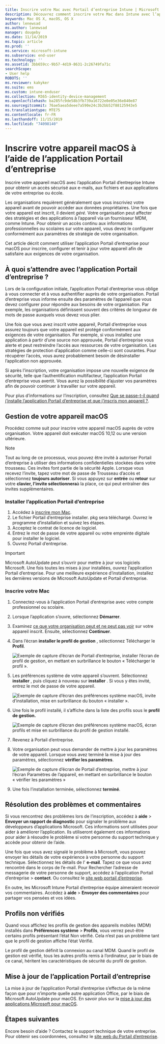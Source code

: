 ```yaml
---
title: Inscrire votre Mac avec Portail d’entreprise Intune | Microsoft Docs
description: Découvrez comment inscrire votre Mac dans Intune avec l’application Portail d’entreprise.
keywords: Mac OS X, macOS, OS X
author: lenewsad
ms.author: lanewsad
manager: dougeby
ms.date: 11/14/2019
ms.topic: article
ms.prod: ''
ms.service: microsoft-intune
ms.subservice: end-user
ms.technology: ''
ms.assetid: 3bb659cc-9b57-4d19-8631-2c26749fa71c
searchScope:
- User help
ROBOTS: ''
ms.reviewer: kakyker
ms.suite: ems
ms.custom: intune-enduser
ms.collection: M365-identity-device-management
ms.openlocfilehash: ba285fc9de58b3fb739a16722e0e05e36e840e87
ms.sourcegitcommit: 76ae5aea5deee7a590e24c3b2bb52f88125943e5
ms.translationtype: MTE75
ms.contentlocale: fr-FR
ms.lasthandoff: 11/15/2019
ms.locfileid: "74098140"
---
```

# <a name="enroll-your-macos-device-using-the-company-portal-app"></a>Inscrire votre appareil macOS à l’aide de l’application Portail d’entreprise  

Inscrire votre appareil macOS avec l’application Portail d’entreprise Intune pour obtenir un accès sécurisé aux e-mails, aux fichiers et aux applications de votre entreprise ou école.

Les organisations requièrent généralement que vous inscriviez votre appareil avant de pouvoir accéder aux données propriétaires. Une fois que votre appareil est inscrit, il devient *géré*. Votre organisation peut affecter des stratégies et des applications à l’appareil via un fournisseur MDM, comme Intune. Pour obtenir un accès continu aux informations professionnelles ou scolaires sur votre appareil, vous devez le configurer conformément aux paramètres de stratégie de votre organisation.  

Cet article décrit comment utiliser l’application Portail d’entreprise pour macOS pour inscrire, configurer et tenir à jour votre appareil afin de satisfaire aux exigences de votre organisation.  


## <a name="what-to-expect-from-the-company-portal-app"></a>À quoi s’attendre avec l’application Portail d’entreprise ?

Lors de la configuration initiale, l’application Portail d’entreprise vous oblige à vous connecter et à vous authentifier auprès de votre organisation. Portail d’entreprise vous informe ensuite des paramètres de l’appareil que vous devez configurer pour répondre aux besoins de votre organisation. Par exemple, les organisations définissent souvent des critères de longueur de mots de passe auxquels vous devez vous plier.    

Une fois que vous avez inscrit votre appareil, Portail d’entreprise vous assurez toujours que votre appareil est protégé conformément aux exigences de votre organisation. Par exemple, si vous installez une application à partir d’une source non approuvée, Portail d’entreprise vous alerte et peut restreindre l’accès aux ressources de votre organisation. Les stratégies de protection d’application comme celle-ci sont courantes. Pour récupérer l’accès, vous aurez probablement besoin de désinstaller l’application non approuvée. 

Si après l’inscription, votre organisation impose une nouvelle exigence de sécurité, telle que l’authentification multifacteur, l’application Portail d’entreprise vous avertit. Vous aurez la possibilité d’ajuster vos paramètres afin de pouvoir continuer à travailler sur votre appareil.  

Pour plus d’informations sur l’inscription, consultez [Que se passe-t-il quand j’installe l’application Portail d’entreprise et que j’inscris mon appareil ?](what-happens-if-you-install-the-Company-Portal-app-and-enroll-your-device-in-intune-macos.md).  

## <a name="get-your-macos-device-managed"></a>Gestion de votre appareil macOS  
Procédez comme suit pour inscrire votre appareil macOS auprès de votre organisation. Votre appareil doit exécuter macOS 10,12 ou une version ultérieure.   

> [!NOTE]
> Tout au long de ce processus, vous pouvez être invité à autoriser Portail d’entreprise à utiliser des informations confidentielles stockées dans votre trousseau. Ces invites font partie de la sécurité Apple. Lorsque vous recevez l’invite, tapez votre mot de passe de Trousseau d’accès et sélectionnez **toujours autoriser**. Si vous appuyez sur **entrée** ou **retour** sur votre **clavier, l’invite sélectionnera**à la place, ce qui peut entraîner des invites supplémentaires.  

### <a name="install-company-portal-app"></a>Installer l’application Portail d’entreprise  
1. Accédez à [inscrire mon Mac](https://go.microsoft.com/fwlink/?linkid=853070).  
2. Le fichier Portail d’entreprise installer. pkg sera téléchargé. Ouvrez le programme d’installation et suivez les étapes. 
3. Acceptez le contrat de licence de logiciel. 
4. Entrez le mot de passe de votre appareil ou votre empreinte digitale pour installer le logiciel.  
5. Ouvrez Portail d’entreprise. 

> [!IMPORTANT]
> Microsoft AutoUpdate peut s’ouvrir pour mettre à jour vos logiciels Microsoft. Une fois toutes les mises à jour installées, ouvrez l’application Portail d’entreprise. Pour une meilleure expérience d’installation, installez les dernières versions de Microsoft AutoUpdate et Portail d’entreprise.  


### <a name="enroll-your-mac"></a>Inscrire votre Mac  


1. Connectez-vous à l’application Portail d’entreprise avec votre compte professionnel ou scolaire.  
2. Lorsque l’application s’ouvre, sélectionnez **Démarrer**.  
3. Examinez [ce que votre organisation peut et ne peut pas voir](what-info-can-your-company-see-when-you-enroll-your-device-in-intune.md) sur votre appareil inscrit. Ensuite, sélectionnez **Continuer**.  
4. Dans l’écran **installer le profil de gestion** , sélectionnez Télécharger le **Profil**.   

    ![Exemple de capture d’écran de Portail d’entreprise, installer l’écran de profil de gestion, en mettant en surbrillance le bouton « Télécharger le profil ».](./media/install-mgmt-profile-mac-1911.PNG)   
5. Les préférences système de votre appareil s’ouvrent. Sélectionnez **installer** , puis cliquez à nouveau sur **installer** . Si vous y êtes invité, entrez le mot de passe de votre appareil.  

    ![Exemple de capture d’écran des préférences système macOS, invite d’installation, mise en surbrillance du bouton « installer ».](./media/system-preference-install-1911.PNG)  
6. Une fois le profil installé, il s’affiche dans la liste des profils sous le **profil de gestion.**  

   ![Exemple de capture d’écran des préférences système macOS, écran profils et mise en surbrillance du profil de gestion installé.](./media/system-preference-verify-1911.PNG)   
7. Revenez à Portail d’entreprise.   
8. Votre organisation peut vous demander de mettre à jour les paramètres de votre appareil. Lorsque vous avez terminé la mise à jour des paramètres, sélectionnez **vérifier les paramètres**.  

    ![Exemple de capture d’écran de Portail d’entreprise, mettre à jour l’écran Paramètres de l’appareil, en mettant en surbrillance le bouton « vérifier les paramètres »](./media/update-settings-mac-1911.PNG)  
9. Une fois l’installation terminée, sélectionnez **terminé**.  


 ## <a name="troubleshooting-and-feedback"></a>Résolution des problèmes et commentaires   

Si vous rencontrez des problèmes lors de l’inscription, accédez à **aide** > **Envoyer un rapport de diagnostic** pour signaler le problème aux développeurs d’applications Microsoft. Ces informations sont utilisées pour aider à améliorer l’application. Ils utiliseront également ces informations pour aider à résoudre le problème si votre personne du support technique y accède pour obtenir de l’aide.  

Une fois que vous avez signalé le problème à Microsoft, vous pouvez envoyer les détails de votre expérience à votre personne du support technique. Sélectionnez les détails de l' **e-mail**. Tapez ce que vous avez rencontré dans le corps de l’e-mail. Pour Rechercher l’adresse de messagerie de votre personne de support, accédez à l’application Portail d’entreprise > **contact**. Ou consultez le [site web portail d’entreprise](https://go.microsoft.com/fwlink/?linkid=2010980).  
 

En outre, les Microsoft Intune Portail d’entreprise équipe aimeraient recevoir vos commentaires. Accédez à **aide** > **Envoyer des commentaires** pour partager vos pensées et vos idées.  

## <a name="unverified-profiles"></a>Profils non vérifiés  
Quand vous affichez les profils de gestion des appareils mobiles (MDM) installés dans **Préférences système** > **Profils**, vous verrez peut-être certains profils présentant l’état Non vérifié. Cela n’est pas un problème tant que le profil de gestion affiche l’état Vérifié.  

Le profil de gestion définit la connexion au canal MDM. Quand le profil de gestion est vérifié, tous les autres profils remis à l’ordinateur, par le biais de ce canal, héritent les caractéristiques de sécurité du profil de gestion.  

## <a name="updating-the-company-portal-app"></a>Mise à jour de l’application Portail d’entreprise

La mise à jour de l’application Portail d’entreprise s’effectue de la même façon que pour n’importe quelle autre application Office, par le biais de Microsoft AutoUpdate pour macOS. En savoir plus sur la [mise à jour des applications Microsoft pour macOS](https://support.office.com/article/Check-for-Office-for-Mac-updates-automatically-bfd1e497-c24d-4754-92ab-910a4074d7c1).  

## <a name="next-steps"></a>Étapes suivantes  
Encore besoin d’aide ? Contactez le support technique de votre entreprise. Pour obtenir ses coordonnées, consultez le [site web du Portail d’entreprise](https://go.microsoft.com/fwlink/?linkid=2010980).  


